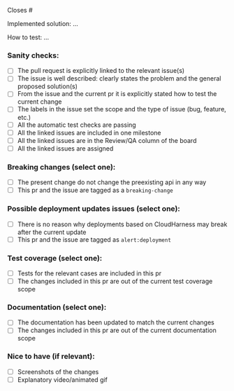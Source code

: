 Closes #

Implemented solution: ... 

How to test: ...

### Sanity checks:
- [ ] The pull request is explicitly linked to the relevant issue(s)
- [ ] The issue is well described: clearly states the problem and the general proposed solution(s)
- [ ] From the issue and the current pr it is explicitly stated how to test the current change
- [ ] The labels in the issue set the scope and the type of issue (bug, feature, etc.)
- [ ] All the automatic test checks are passing
- [ ] All the linked issues are included in one milestone
- [ ] All the linked issues are in the Review/QA column of the board
- [ ] All the linked issues are assigned

### Breaking changes (select one):
- [ ] The present change do not change the preexisting api in any way
- [ ] This pr and the issue are tagged as a `breaking-change`

### Possible deployment updates issues (select one):
- [ ] There is no reason why deployments based on CloudHarness may break after the current update
- [ ] This pr and the issue are tagged as `alert:deployment`

### Test coverage (select one):
- [ ] Tests for the relevant cases are included in this pr
- [ ] The changes included in this pr are out of the current test coverage scope

### Documentation (select one):
- [ ] The documentation has been updated to match the current changes
- [ ] The changes included in this pr are out of the current documentation scope

### Nice to have (if relevant):
- [ ] Screenshots of the changes
- [ ] Explanatory video/animated gif
